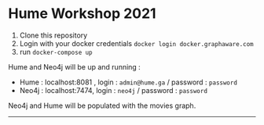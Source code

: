 # Hume Workshop 2021

1. Clone this repository
2. Login with your docker credentials `docker login docker.graphaware.com`
2. run `docker-compose up`

Hume and Neo4j will be up and running : 

- Hume : localhost:8081 , login : `admin@hume.ga` / password : `password`
- Neo4j : localhost:7474, login : `neo4j` / password : `password`

Neo4j and Hume will be populated with the movies graph.

---

